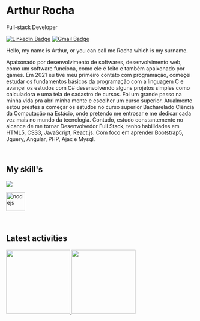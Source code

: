 # Arthur Rocha

Full-stack Developer

[![Linkedin Badge](https://img.shields.io/badge/-Arthur%20Rocha-986DFF?style=flat-square&logo=Linkedin&logoColor=white&link=https://www.linkedin.com/in/arthur-rocha-6b8b572b4/-b946131a5/)](https://www.linkedin.com/in/arthur-rocha-6b8b572b4/) 
[![Gmail Badge](https://img.shields.io/badge/-arthurrochadeveloper@gmail.com-986DFF?style=flat-square&logo=Gmail&logoColor=white&link=mailto:arthurrochadeveloper@gmail.com)](mailto:arthurrochadeveloper@gmail.com)

Hello, my name is Arthur, or you can call me Rocha which is my surname.

Apaixonado por desenvolvimento de softwares, desenvolvimento web, como um software funciona, como ele é feito e também apaixonado por games. Em 2021 eu tive meu primeiro contato com programação, começei estudar os fundamentos básicos da programação com a linguagem C e avançei os estudos com C# desenvolvendo alguns projetos simples como calculadora e uma tela de cadastro de cursos. Foi um grande passo na minha vida pra abri minha mente e escolher um curso superior. Atualmente estou prestes a começar os estudos no curso superior Bacharelado Ciência da Computação na Estácio, onde pretendo me entrosar e me dedicar cada vez mais no mundo da tecnologia. Contudo, estudo constantemente no alcance de me tornar Desenvolvedor Full Stack, tenho habilidades em HTML5, CSS3, JavaScript, React.js. Com foco em aprender Bootstrap5, Jquery, Angular, PHP, Ajax e Mysql.


<br />
<h2>My skill's</h2>
<p>
   <img src="https://simpleskill.icons.workers.dev/svg?i=javascript,react,html5,css3" />
</p>
<p>
   <img src="https://api.iconify.design/skill-icons:nodejs-dark.svg" alt="nodejs" width="50" height="50"/>
</p>

<br />
<h2>Latest activities</h2>
<div>
  <a href="https://github.com/arthurrochx">
  <img height="170em" src="https://github-readme-stats.vercel.app/api?username=munhoz2k&show_icons=true&theme=dark&include_all_commits=true&count_private=true"/>
  <img height="170em" src="https://github-readme-stats.vercel.app/api/top-langs/?username=munhoz2k&layout=compact&langs_count=7&theme=dark"/>
</div>
